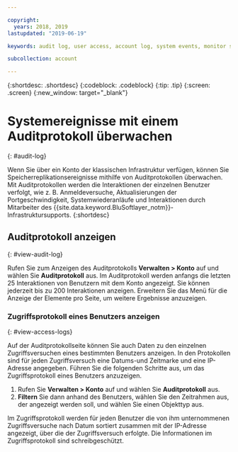 ```yaml
---

copyright:
  years: 2018, 2019
lastupdated: "2019-06-19"

keywords: audit log, user access, account log, system events, monitor system events, user access logs

subcollection: account

---
```


{:shortdesc: .shortdesc}
{:codeblock: .codeblock}
{:tip: .tip}
{:screen: .screen}
{:new_window: target="_blank"}


# Systemereignisse mit einem Auditprotokoll überwachen
{: #audit-log}

Wenn Sie über ein Konto der klassischen Infrastruktur verfügen, können Sie Speicherreplikationsereignisse mithilfe von Auditprotokollen überwachen. Mit Auditprotokollen werden die Interaktionen der einzelnen Benutzer verfolgt, wie z. B. Anmeldeversuche, Aktualisierungen der Portgeschwindigkeit, Systemwiederanläufe und Interaktionen durch Mitarbeiter des {{site.data.keyword.BluSoftlayer_notm}}-Infrastruktursupports.
{:shortdesc}


## Auditprotokoll anzeigen
{: #view-audit-log}

Rufen Sie zum Anzeigen des Auditprotokolls **Verwalten > Konto** auf und wählen Sie **Auditprotokoll** aus. Im Auditprotokoll werden anfangs die letzten 25 Interaktionen von Benutzern mit dem Konto angezeigt. Sie können jederzeit bis zu 200 Interaktionen anzeigen. Erweitern Sie das Menü für die Anzeige der Elemente pro Seite, um weitere Ergebnisse anzuzeigen.

### Zugriffsprotokoll eines Benutzers anzeigen
{: #view-access-logs}

Auf der Auditprotokollseite können Sie auch Daten zu den einzelnen Zugriffsversuchen eines bestimmten Benutzers anzeigen. In den Protokollen sind für jeden Zugriffsversuch eine Datums-und Zeitmarke und eine IP-Adresse angegeben. Führen Sie die folgenden Schritte aus, um das Zugriffsprotokoll eines Benutzers anzuzeigen.

1. Rufen Sie **Verwalten > Konto** auf und wählen Sie **Auditprotokoll** aus.
2. **Filtern** Sie dann anhand des Benutzers, wählen Sie den Zeitrahmen aus, der angezeigt werden soll, und wählen Sie einen Objekttyp aus.  

Im Zugriffsprotokoll werden für jeden Benutzer die von ihm unternommenen Zugriffsversuche nach Datum sortiert zusammen mit der IP-Adresse angezeigt, über die der Zugriffsversuch erfolgte. Die Informationen im Zugriffsprotokoll sind schreibgeschützt.
